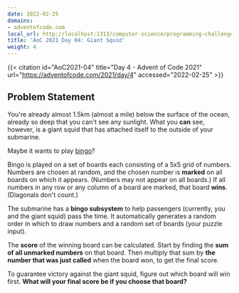 ```yaml
---
date: 2022-02-25
domains:
- adventofcode.com
local_url: http://localhost:1313/computer-science/programming-challenges/advent-of-code/2021/src/GiantSquid/04-giant-squid/
title: 'AoC 2021 Day 04: Giant Squid'
weight: 4
---
```


{{< citation
  id="AoC2021-04"
  title="Day 4 - Advent of Code 2021"
  url="https://adventofcode.com/2021/day/4"
  accessed="2022-02-25" >}}

## Problem Statement

You're already almost 1.5km (almost a mile) below the surface of the
ocean, already so deep that you can't see any sunlight. What you **can**
see, however, is a giant squid that has attached itself to the outside
of your submarine.

Maybe it wants to play
[bingo](https://en.wikipedia.org/wiki/Bingo_(American_version))?

Bingo is played on a set of boards each consisting of a 5x5 grid of
numbers. Numbers are chosen at random, and the chosen number is
**marked** on all boards on which it appears. (Numbers may not appear on
all boards.) If all numbers in any row or any column of a board are
marked, that board **wins**. (Diagonals don't count.)

The submarine has a **bingo subsystem** to help passengers (currently,
you and the giant squid) pass the time. It automatically generates a
random order in which to draw numbers and a random set of boards (your
puzzle input).

The **score** of the winning board can be calculated. Start by finding
the **sum of all unmarked numbers** on that board. Then multiply that
sum by **the number that was just called** when the board won, to get
the final score.

To guarantee victory against the giant squid, figure out which board
will win first. **What will your final score be if you choose that
board?**
